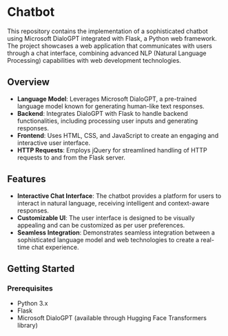 # Chatbot

This repository contains the implementation of a sophisticated chatbot using Microsoft DialoGPT integrated with Flask, a Python web framework. The project showcases a web application that communicates with users through a chat interface, combining advanced NLP (Natural Language Processing) capabilities with web development technologies.

## Overview

- **Language Model**: Leverages Microsoft DialoGPT, a pre-trained language model known for generating human-like text responses.
- **Backend**: Integrates DialoGPT with Flask to handle backend functionalities, including processing user inputs and generating responses.
- **Frontend**: Uses HTML, CSS, and JavaScript to create an engaging and interactive user interface. 
- **HTTP Requests**: Employs jQuery for streamlined handling of HTTP requests to and from the Flask server.

## Features

- **Interactive Chat Interface**: The chatbot provides a platform for users to interact in natural language, receiving intelligent and context-aware responses.
- **Customizable UI**: The user interface is designed to be visually appealing and can be customized as per user preferences.
- **Seamless Integration**: Demonstrates seamless integration between a sophisticated language model and web technologies to create a real-time chat experience.

## Getting Started

### Prerequisites

- Python 3.x
- Flask
- Microsoft DialoGPT (available through Hugging Face Transformers library)
